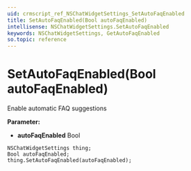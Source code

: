 ```yaml
---
uid: crmscript_ref_NSChatWidgetSettings_SetAutoFaqEnabled
title: SetAutoFaqEnabled(Bool autoFaqEnabled)
intellisense: NSChatWidgetSettings.SetAutoFaqEnabled
keywords: NSChatWidgetSettings, GetAutoFaqEnabled
so.topic: reference
---
```


# SetAutoFaqEnabled(Bool autoFaqEnabled)

Enable automatic FAQ suggestions

**Parameter:** 
* **autoFaqEnabled** Bool

```crmscript
NSChatWidgetSettings thing;
Bool autoFaqEnabled;
thing.SetAutoFaqEnabled(autoFaqEnabled);
```


